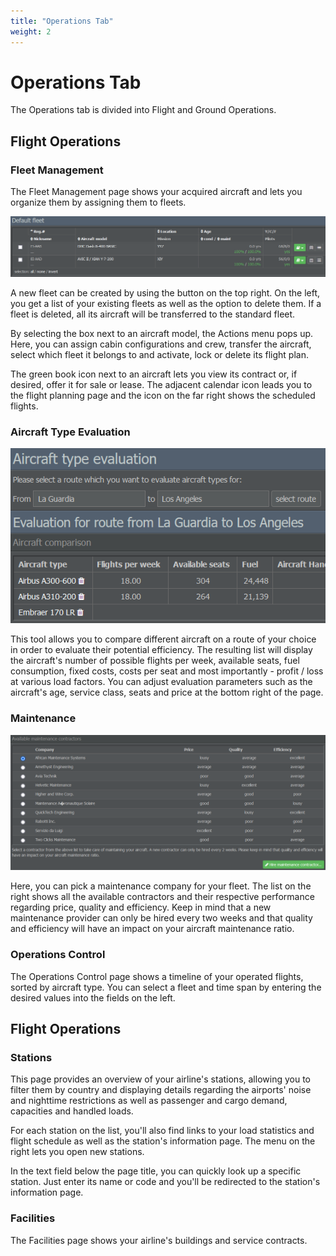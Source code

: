 ```yaml
---
title: "Operations Tab"
weight: 2
---
```


# Operations Tab

The Operations tab is divided into Flight and Ground Operations.

## Flight Operations

### Fleet Management

The Fleet Management page shows your acquired aircraft and lets you organize them by assigning them to fleets.

![Fleet List](fleet_01.png "Fleet List")

A new fleet can be created by using the button on the top right. On the left, you get a list of your existing fleets as well as the option to delete them. If a fleet is deleted, all its aircraft will be transferred to the standard fleet.

By selecting the box next to an aircraft model, the Actions menu pops up. Here, you can assign cabin configurations and crew, transfer the aircraft, select which fleet it belongs to and activate, lock or delete its flight plan.

The green book icon next to an aircraft lets you view its contract or, if desired, offer it for sale or lease. The adjacent calendar icon leads you to the flight planning page and the icon on the far right shows the scheduled flights.

### Aircraft Type Evaluation

![Comparing Aircraft](aircraft_evaluation_01.png "Comparing Aircraft")

This tool allows you to compare different aircraft on a route of your choice in order to evaluate their potential efficiency. The resulting list will display the aircraft's number of possible flights per week, available seats, fuel consumption, fixed costs, costs per seat and most importantly - profit / loss at various load factors. You can adjust evaluation parameters such as the aircraft's age, service class, seats and price at the bottom right of the page.

### Maintenance

![Choosing a Contractor](maintenance_03.png "Choosing a Contractor")

Here, you can pick a maintenance company for your fleet. The list on the right shows all the available contractors and their respective performance regarding price, quality and efficiency. Keep in mind that a new maintenance provider can only be hired every two weeks and that quality and efficiency will have an impact on your aircraft maintenance ratio.

### Operations Control

The Operations Control page shows a timeline of your operated flights, sorted by aircraft type. You can select a fleet and time span by entering the desired values into the fields on the left.

## Flight Operations

### Stations

This page provides an overview of your airline's stations, allowing you to filter them by country and displaying details regarding the airports' noise and nighttime restrictions as well as passenger and cargo demand, capacities and handled loads.

For each station on the list, you'll also find links to your load statistics and flight schedule as well as the station's information page. The menu on the right lets you open new stations.

In the text field below the page title, you can quickly look up a specific station. Just enter its name or code and you'll be redirected to the station's information page.

### Facilities

The Facilities page shows your airline's buildings and service contracts.
